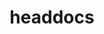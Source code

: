 ---
layout: post
type: post
title: headdocs

description: "Desenvolvimento do site headdocs utilizando WordPress."
categories: ['portfolio']
tags: ['Front-end', 'WordPress']
type: single
live: "https://headdocs.com.br/"
permalink: /portfolio/:title/
---